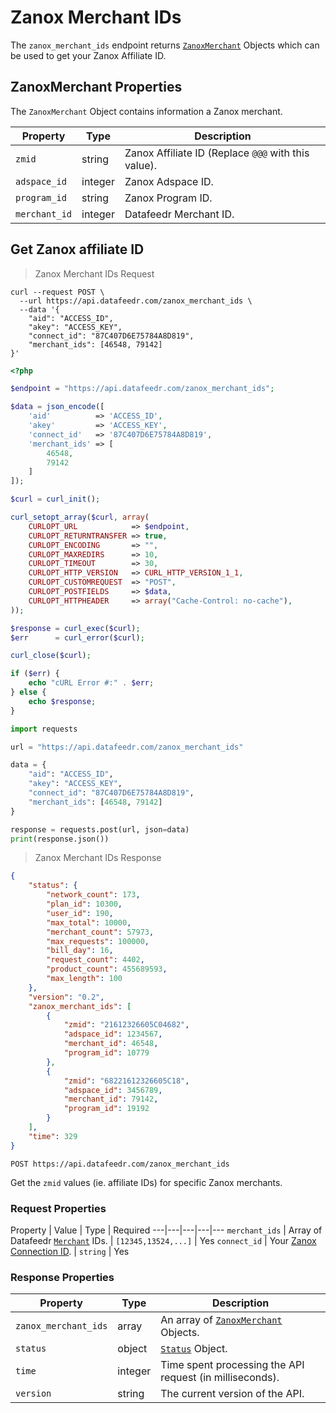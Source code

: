 # Zanox Merchant IDs

The `zanox_merchant_ids` endpoint returns [`ZanoxMerchant`](#zanoxmerchant-properties) Objects which can be used to get your Zanox Affiliate ID.



## ZanoxMerchant Properties

The `ZanoxMerchant` Object contains information a Zanox merchant.


Property | Type | Description
---|---|---
`zmid` | string | Zanox Affiliate ID (Replace `@@@` with this value).
`adspace_id` | integer | Zanox Adspace ID.
`program_id` | string | Zanox Program ID.
`merchant_id`  | integer | Datafeedr Merchant ID.



## Get Zanox affiliate ID

> Zanox Merchant IDs Request

```shell
curl --request POST \
  --url https://api.datafeedr.com/zanox_merchant_ids \
  --data '{
    "aid": "ACCESS_ID",
    "akey": "ACCESS_KEY",
    "connect_id": "87C407D6E75784A8D819",
    "merchant_ids": [46548, 79142]
}'
```

```php
<?php

$endpoint = "https://api.datafeedr.com/zanox_merchant_ids";

$data = json_encode([
    'aid'          => 'ACCESS_ID',
    'akey'         => 'ACCESS_KEY',
    'connect_id'   => '87C407D6E75784A8D819',
    'merchant_ids' => [
        46548,
        79142
    ]
]);

$curl = curl_init();

curl_setopt_array($curl, array(
    CURLOPT_URL            => $endpoint,
    CURLOPT_RETURNTRANSFER => true,
    CURLOPT_ENCODING       => "",
    CURLOPT_MAXREDIRS      => 10,
    CURLOPT_TIMEOUT        => 30,
    CURLOPT_HTTP_VERSION   => CURL_HTTP_VERSION_1_1,
    CURLOPT_CUSTOMREQUEST  => "POST",
    CURLOPT_POSTFIELDS     => $data,
    CURLOPT_HTTPHEADER     => array("Cache-Control: no-cache"),
));

$response = curl_exec($curl);
$err      = curl_error($curl);

curl_close($curl);

if ($err) {
    echo "cURL Error #:" . $err;
} else {
    echo $response;
}
```

```python
import requests

url = "https://api.datafeedr.com/zanox_merchant_ids"

data = {
    "aid": "ACCESS_ID",
    "akey": "ACCESS_KEY",
    "connect_id": "87C407D6E75784A8D819",
    "merchant_ids": [46548, 79142]
}

response = requests.post(url, json=data)
print(response.json())
```


> Zanox Merchant IDs Response

```json
{
    "status": {
        "network_count": 173,
        "plan_id": 10300,
        "user_id": 190,
        "max_total": 10000,
        "merchant_count": 57973,
        "max_requests": 100000,
        "bill_day": 16,
        "request_count": 4402,
        "product_count": 455689593,
        "max_length": 100
    },
    "version": "0.2",
    "zanox_merchant_ids": [
        {
            "zmid": "21612326605C04682",
            "adspace_id": 1234567,
            "merchant_id": 46548,
            "program_id": 10779
        },
        {
            "zmid": "68221612326605C18",
            "adspace_id": 3456789,
            "merchant_id": 79142,
            "program_id": 19192
        }
    ],
    "time": 329
}
```

`POST https://api.datafeedr.com/zanox_merchant_ids`

Get the `zmid` values (ie. affiliate IDs) for specific Zanox merchants.




### Request Properties

Property | Value | Type | Required
---|---|---|---|---
`merchant_ids` | Array of Datafeedr [`Merchant`](#merchant-properties) IDs. | `[12345,13524,...]` | Yes
`connect_id` | Your [Zanox Connection ID](https://datafeedrapi.helpscoutdocs.com/article/149-how-to-find-your-zanox-api-keys). | `string` | Yes




### Response Properties

Property | Type | Description
---|---|---
`zanox_merchant_ids` | array | An array of [`ZanoxMerchant`](#zanoxmerchant-properties) Objects.
`status` | object | [`Status`](#status-properties) Object.
`time` | integer | Time spent processing the API request (in milliseconds).
`version` | string | The current version of the API.

